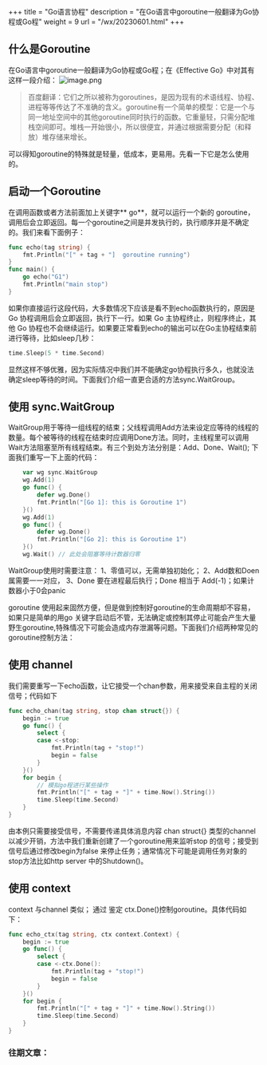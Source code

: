 +++
title = "Go语言协程"
description = "在Go语言中goroutine一般翻译为Go协程或Go程"
weight = 9
url = "/wx/20230601.html"
+++
## 什么是Goroutine 
在Go语言中goroutine一般翻译为Go协程或Go程；在《Effective Go》中对其有这样一段介绍：
![image.png](https://cdn.nlark.com/yuque/0/2023/png/12487795/1685676597715-b40edadf-e0f1-49c5-9b59-9bf7c5a98a32.png#averageHue=%23fdfbf9&clientId=uda458466-a394-4&from=paste&height=262&id=u5cb85531&originHeight=262&originWidth=1012&originalType=binary&ratio=1&rotation=0&showTitle=false&size=48878&status=done&style=none&taskId=u8a0ba463-9179-47eb-b064-29e89ef57fa&title=&width=1012)
> 百度翻译：它们之所以被称为goroutines，是因为现有的术语线程、协程、进程等等传达了不准确的含义。goroutine有一个简单的模型：它是一个与同一地址空间中的其他goroutine同时执行的函数。它重量轻，只需分配堆栈空间即可。堆栈一开始很小，所以很便宜，并通过根据需要分配（和释放）堆存储来增长。

可以得知goroutine的特殊就是轻量，低成本，更易用。先看一下它是怎么使用的。
## 启动一个Goroutine
在调用函数或者方法前面加上关键字** go**，就可以运行一个新的 goroutine，调用后会立即返回。每一个goroutine之间是并发执行的，执行顺序并是不确定的。我们来看下面例子：
```go
func echo(tag string) {
    fmt.Println("[" + tag + "]  goroutine running")
}
func main() {
    go echo("G1")
    fmt.Println("main stop")
}
```
如果你直接运行这段代码，大多数情况下应该是看不到echo函数执行的，原因是 Go 协程调用后会立即返回，执行下一行。如果 Go 主协程终止，则程序终止，其他 Go 协程也不会继续运行。如果要正常看到echo的输出可以在Go主协程结束前进行等待，比如sleep几秒：
```go
time.Sleep(5 * time.Second)
```
显然这样不够优雅，因为实际情况中我们并不能确定go协程执行多久，也就没法确定sleep等待的时间。下面我们介绍一直更合适的方法sync.WaitGroup。
## 使用 sync.WaitGroup
WaitGroup用于等待一组线程的结束；父线程调用Add方法来设定应等待的线程的数量。每个被等待的线程在结束时应调用Done方法。同时，主线程里可以调用Wait方法阻塞至所有线程结束。有三个到处方法分别是：Add、Done、Wait();
下面我们重写一下上面的代码：
```go
	var wg sync.WaitGroup
	wg.Add(1)
	go func() {
		defer wg.Done()
		fmt.Println("[Go 1]: this is Goroutine 1")
	}()
	wg.Add(1)
	go func() {
		defer wg.Done()
		fmt.Println("[Go 2]: this is Goroutine 1")
	}()
	wg.Wait() // 此处会阻塞等待计数器归零
```
WaitGroup使用时需要注意：
1、零值可以，无需单独初始化；
2、Add数和Doen属需要一一对应，
3、Done 要在进程最后执行；Done 相当于 Add(-1)；如果计数器小于0会panic

goroutine 使用起来固然方便，但是做到控制好goroutine的生命周期却不容易，如果只是简单的用go 关键字启动后不管，无法确定或控制其停止可能会产生大量野生goroutine,特殊情况下可能会造成内存泄漏等问题。下面我们介绍两种常见的goroutine控制方法：
## 使用 channel
我们需要重写一下echo函数，让它接受一个chan参数，用来接受来自主程的关闭信号；代码如下
```go
func echo_chan(tag string, stop chan struct{}) {
	begin := true
	go func() {
		select {
		case <-stop:
			fmt.Println(tag + "stop!")
			begin = false
		}
	}()
	for begin {
        // 模拟go程进行某些操作
		fmt.Println("[" + tag + "]" + time.Now().String())
		time.Sleep(time.Second)
	}
}
```
由本例只需要接受信号，不需要传递具体消息内容 chan struct{} 类型的channel以减少开销，方法中我们重新创建了一个goroutine用来监听stop 的信号；接受到信号后通过修改begin为false 来停止任务；通常情况下可能是调用任务对象的stop方法比如http server 中的Shutdown()。
## 使用 context
context 与channel 类似； 通过 鉴定 ctx.Done()控制goroutine。具体代码如下： 
```go
func echo_ctx(tag string, ctx context.Context) {
	begin := true
	go func() {
		select {
		case <-ctx.Done():
			fmt.Println(tag + "stop!")
			begin = false
		}
	}()
	for begin {
		fmt.Println("[" + tag + "]" + time.Now().String())
		time.Sleep(time.Second)
	}
}
```

### 往期文章：

